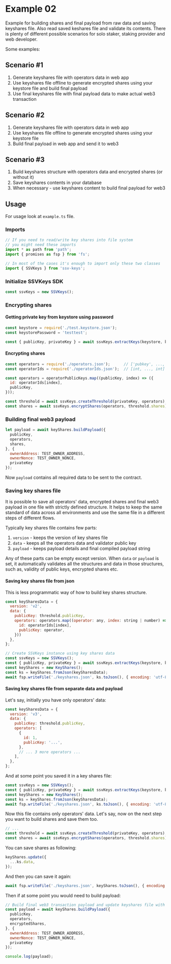 # Example 02

Example for building shares and final payload from raw data and saving keyshares file.
Also read saved keshares file and validate its contents.
There is plenty of different possible scenarios for solo staker, staking provider and web developer.

Some examples:

## Scenario #1
1. Generate keyshares file with operators data in web app
2. Use keyshares file offline to generate encrypted shares using your keystore file and build final payload
3. Use final keyshares file with final payload data to make actual web3 transaction

## Scenario #2
1. Generate keyshares file with operators data in web app
2. Use keyshares file offline to generate encrypted shares using your keystore file
3. Build final payload in web app and send it to web3

## Scenario #3
1. Build keyshares structure with operators data and encrypted shares (or without it)
2. Save keyshares contents in your database
3. When necessary - use keyshares content to build final payload for web3

## Usage

For usage look at `example.ts` file.

### Imports

```javascript
// If you need to read/write key shares into file system
// you might need these imports
import * as path from 'path';
import { promises as fsp } from 'fs';

// In most of the cases it's enough to import only these two classes
import { SSVKeys } from 'ssv-keys';
```

### Initialize SSVKeys SDK

```javascript
const ssvKeys = new SSVKeys();
```

### Encrypting shares

#### Getting private key from keystore using password

```javascript
const keystore = require('./test.keystore.json');
const keystorePassword = 'testtest';

const { publicKey, privateKey } = await ssvKeys.extractKeys(keystore, keystorePassword);
```

#### Encrypting shares

```javascript
const operators = require('./operators.json');      // ['pubkey', ..., 'pubkey']
const operatorIds = require('./operatorIds.json');  // [int, ..., int]

const operators = operatorPublicKeys.map((publicKey, index) => ({
  id: operatorIds[index],
  publicKey,
}));

const threshold = await ssvKeys.createThreshold(privateKey, operators);
const shares = await ssvKeys.encryptShares(operators, threshold.shares);
```

### Building final web3 payload

```javascript
let payload = await keyShares.buildPayload({
  publicKey,
  operators,
  shares,
}, {
  ownerAddress: TEST_OWNER_ADDRESS,
  ownerNonce: TEST_OWNER_NONCE,
  privateKey
});
```

Now `payload` contains all required data to be sent to the contract.

### Saving key shares file

It is possible to save all operators' data, encrypted shares and final web3 payload
in one file with strictly defined structure.
It helps to keep the same standard of data across all environments and use the same file
in a different steps of different flows.

Typically key shares file contains few parts:
1. `version` - keeps the version of key shares file
2. `data` - keeps all the operators data and validator public key
3. `payload` - keeps payload details and final compiled payload string

Any of these parts can be empty except version.
When `data` or `payload` is set, it automatically validates all the structures
and data in those structures, such as, validity of public keys, encrypted shares etc.

#### Saving key shares file from json

This is less programmatic way of how to build key shares structure.

```javascript
const keySharesData = {
  version: 'v2',
  data: {
    publicKey: threshold.publicKey,
    operators: operators.map((operator: any, index: string | number) => ({
      id: operatorIds[index],
      publicKey: operator,
    }))
  },
};

// Create SSVKeys instance using key shares data
const ssvKeys = new SSVKeys();
const { publicKey, privateKey } = await ssvKeys.extractKeys(keystore, keystorePassword);
const keyShares = new KeyShares();
const ks = keyShares.fromJson(keySharesData);
await fsp.writeFile('./keyshares.json', ks.toJson(), { encoding: 'utf-8' });
```

#### Saving key shares file from separate data and payload

Let's say, initially you have only operators' data:

```javascript
const keySharesData = {
  version: 'v3',
  data: {
    publicKey: threshold.publicKey,
    operators: [
      {
        id: 1,
        publicKey: '...',
      },
      // ... 3 more operators ...
    ],
  },
};
```

And at some point you saved it in a key shares file:

```javascript
const ssvKeys = new SSVKeys();
const { publicKey, privateKey } = await ssvKeys.extractKeys(keystore, keystorePassword);
const keyShares = new KeyShares();
const ks = keyShares.fromJson(keySharesData);
await fsp.writeFile('./keyshares.json', ks.toJson(), { encoding: 'utf-8' });
```

Now this file contains only operators' data.
Let's say, now on the next step you want to build shares and save them too.


```javascript
// ...
const threshold = await ssvKeys.createThreshold(privateKey, operators);
const shares = await ssvKeys.encryptShares(operators, threshold.shares);
```

You can save shares as following:

```javascript
keyShares.update({
  ...ks.data,
});
```

And then you can save it again:

```javascript
await fsp.writeFile('./keyshares.json', keyShares.toJson(), { encoding: 'utf-8' });
```

Then if at some point you would need to build payload:

```javascript
// Build final web3 transaction payload and update keyshares file with payload data
const payload = await keyShares.buildPayload({
  publicKey,
  operators,
  encryptedShares,
}, {
  ownerAddress: TEST_OWNER_ADDRESS,
  ownerNonce: TEST_OWNER_NONCE,
  privateKey
});

console.log(payload);
```
